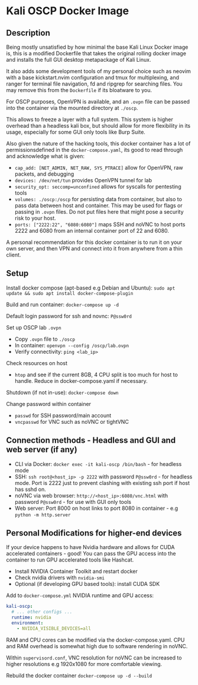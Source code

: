 # Kali OSCP Docker Image

## Description 
Being mostly unsatisfied by how minimal the base Kali Linux Docker image is, this is a modified Dockerfile that takes the original rolling docker image and installs the full GUI desktop metapackage of Kali Linux. 

It also adds some development tools of my personal choice such as neovim with a base kickstart.nvim configuration and tmux for multiplexing, and ranger for terminal file navigation, fd and ripgrep for searching files. You may remove this from the `Dockerfile` if its bloatware to you.

For OSCP purposes, OpenVPN is available, and an `.ovpn` file can be passed into the container via the mounted directory at `./oscp`.

This allows to freeze a layer with a full system. This system is higher overhead than a headless kali box, but should allow for more flexibility in its usage, especially for some GUI only tools like Burp Suite.

Also given the nature of the hacking tools, this docker container has a lot of permissionsdefined in the `docker-compose.yaml`, its good to read through and acknowledge what is given:
- `cap_add: [NET_ADMIN, NET_RAW, SYS_PTRACE]` allow for OpenVPN, raw packets, and debugging
- `devices: /dev/net/tun` provides OpenVPN tunnel for lab 
- `security_opt: seccomp=unconfined` allows for syscalls for pentesting tools
- `volumes: ./oscp:/oscp` for persisting data from container, but also to pass data between host and container. This may be used for flags or passing in `.ovpn` files. Do not put files here that might pose a security risk to your host.
- `ports: ["2222:22", "6080:6080"]` maps SSH and noVNC to host ports 2222 and 6080 from an internal container port of 22 and 6080.

A personal recommendation for this docker container is to run it on your own server, and then VPN and connect into it from anywhere from a thin client. 

## Setup

Install docker compose (apt-based e.g Debian and Ubuntu): `sudo apt update && sudo apt install docker-compose-plugin`

Build and run container: `docker-compose up -d`

Default login password for ssh and novnc: `P@ssw0rd`

Set up OSCP lab `.ovpn`
- Copy `.ovpn` file to `./oscp`
- In container: `openvpn --config /oscp/lab.ovpn`
- Verify connectivity: `ping <lab_ip>`

Check resources on host
- `htop` and see if the current 8GB, 4 CPU split is too much for host to handle. Reduce in docker-compose.yaml if necessary.

Shutdown (if not in-use): `docker-compose down`

Change password within container
- `passwd` for SSH password/main account
- `vncpasswd` for VNC such as noVNC or tightVNC

## Connection methods - Headless and GUI and web server (if any)
- CLI via Docker: `docker exec -it kali-oscp /bin/bash` - for headless mode
- SSH: `ssh root@<host_ip> -p 2222` with password `P@ssw0rd` - for headless mode. Port is 2222 just to prevent clashing with existing ssh port if host has sshd on.
- noVNC via web browser: `http://<host_ip>:6080/vnc.html` with password `P@ssw0rd` - for use with GUI only tools
- Web server: Port 8000 on host links to port 8080 in container - e.g `python -m http.server`

## Personal Modifications for higher-end devices

If your device happens to have Nvidia hardware and allows for CUDA accelerated containers - good! You can pass the GPU access into the container to run GPU accelerated tools like Hashcat.
- Install NVIDIA Container Toolkit and restart docker
- Check nvidia drivers with `nvidia-smi`
- Optional (if developing GPU based tools): install CUDA SDK

Add to `docker-compose.yml` NVIDIA runtime and GPU access:
```yaml
kali-oscp:
  # ... other configs ...
  runtime: nvidia
  environment:
    - NVIDIA_VISIBLE_DEVICES=all
```

RAM and CPU cores can be modified via the docker-compose.yaml. CPU and RAM overhead is somewhat high due to software rendering in noVNC.

Within `supervisord.conf`, VNC resolution for noVNC can be increased to higher resolutions e.g 1920x1080 for more comfortable viewing.

Rebuild the docker container `docker-compose up -d --build`

